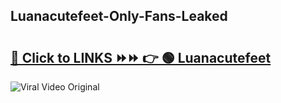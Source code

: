 
 ## Luanacutefeet-Only-Fans-Leaked

# <h2><a href="https://clipsfans.com/Luanacutefeet&ref=git">🔗 Click to LINKS ⏩⏩ 👉 🟢 Luanacutefeet </a></h2>

<a href="https://clipsfans.com/Luanacutefeet&ref=git" rel="nofollow" data-target="animated-image.originalLink"><img src="https://i.ibb.co.com/xMMVF88/686577567.gif" alt="Viral Video Original" style="max-width: 100%; display: inline-block;" data-target="animated-image.originalImage"></a>
